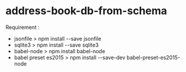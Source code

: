 # address-book-db-from-schema

Requirement : 
- jsonfile > npm install --save jsonfile
- sqlite3 > npm install --save sqlite3
- babel-node > npm install babel-node
- babel preset es2015 > npm install --save-dev babel-preset-es2015-node
